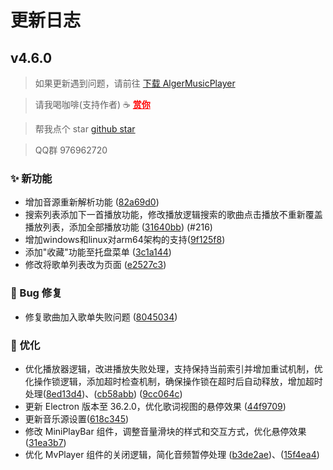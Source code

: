 # 更新日志

## v4.6.0
> 如果更新遇到问题，请前往 <a href="http://donate.alger.fun/download" target="_blank">下载 AlgerMusicPlayer</a>

> 请我喝咖啡(支持作者) ☕️ <a href="http://donate.alger.fun/donate" target="_blank" style="color: red; font-weight: bold;">赏你</a>

> 帮我点个 star <a href="https://github.com/algerkong/AlgerMusicPlayer" target="_blank">github star</a>

> QQ群 976962720

### ✨ 新功能
- 增加音源重新解析功能 ([82a69d0](https://github.com/algerkong/AlgerMusicPlayer/commit/82a69d0))
- 搜索列表添加下一首播放功能，修改播放逻辑搜索的歌曲点击播放不重新覆盖播放列表，添加全部播放功能 ([31640bb](https://github.com/algerkong/AlgerMusicPlayer/commit/31640bb)) (#216)
- 增加windows和linux对arm64架构的支持([9f125f8](https://github.com/algerkong/AlgerMusicPlayer/commit/9f125f8))
- 添加"收藏"功能至托盘菜单 ([3c1a144](https://github.com/algerkong/AlgerMusicPlayer/commit/3c1a144))
- 修改将歌单列表改为页面 ([e2527c3](https://github.com/algerkong/AlgerMusicPlayer/commit/e2527c3))

### 🐛 Bug 修复
- 修复歌曲加入歌单失败问题 ([8045034](https://github.com/algerkong/AlgerMusicPlayer/commit/8045034))

### 🎨 优化
- 优化播放器逻辑，改进播放失败处理，支持保持当前索引并增加重试机制，优化操作锁逻辑，添加超时检查机制，确保操作锁在超时后自动释放，增加超时处理([8ed13d4](https://github.com/algerkong/AlgerMusicPlayer/commit/8ed13d4))、([cb58abb](https://github.com/algerkong/AlgerMusicPlayer/commit/cb58abb)) ([9cc064c](https://github.com/algerkong/AlgerMusicPlayer/commit/9cc064c))
- 更新 Electron 版本至 36.2.0，优化歌词视图的悬停效果 ([44f9709](https://github.com/algerkong/AlgerMusicPlayer/commit/44f9709))
- 更新音乐源设置([618c345](https://github.com/algerkong/AlgerMusicPlayer/commit/618c345))
- 修改 MiniPlayBar 组件，调整音量滑块的样式和交互方式，优化悬停效果 ([31ea3b7](https://github.com/algerkong/AlgerMusicPlayer/commit/31ea3b7))
- 优化 MvPlayer 组件的关闭逻辑，简化音频暂停处理 ([b3de2ae](https://github.com/algerkong/AlgerMusicPlayer/commit/b3de2ae))、([15f4ea4](https://github.com/algerkong/AlgerMusicPlayer/commit/15f4ea4))